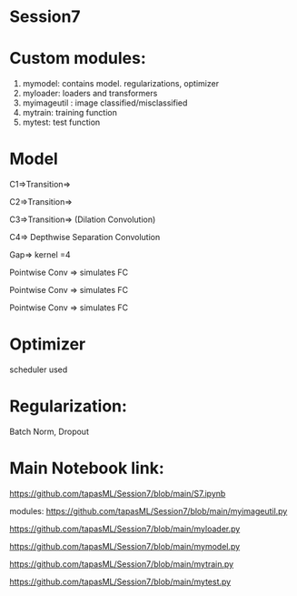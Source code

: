 # Session7

# Custom modules:
1. mymodel:  contains model. regularizations, optimizer
2. myloader: loaders and transformers
3. myimageutil : image classified/misclassified
4. mytrain: training function
5. mytest: test function

# Model
C1=>Transition=>

C2=>Transition=>

C3=>Transition=>  (Dilation Convolution)

C4=> Depthwise Separation Convolution

Gap=> kernel =4

Pointwise Conv => simulates FC

Pointwise Conv => simulates FC

Pointwise Conv => simulates FC



# Optimizer
scheduler used

# Regularization:
Batch Norm, Dropout

# Main Notebook link:
https://github.com/tapasML/Session7/blob/main/S7.ipynb

modules:
https://github.com/tapasML/Session7/blob/main/myimageutil.py

https://github.com/tapasML/Session7/blob/main/myloader.py

https://github.com/tapasML/Session7/blob/main/mymodel.py

https://github.com/tapasML/Session7/blob/main/mytrain.py

https://github.com/tapasML/Session7/blob/main/mytest.py





